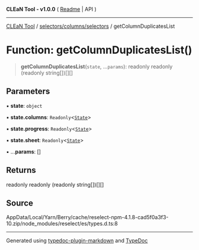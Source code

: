 **CLEaN Tool - v1.0.0** ( [Readme](../../../../README.md) \| API )

***

[CLEaN Tool](../../../../modules.md) / [selectors/columns/selectors](../README.md) / getColumnDuplicatesList

# Function: getColumnDuplicatesList()

> **getColumnDuplicatesList**(`state`, ...`params`): readonly readonly (readonly string[])[][]

## Parameters

▪ **state**: `object`

▪ **state.columns**: `Readonly`\<[`State`](../private/interfaces/State.md)\>

▪ **state.progress**: `Readonly`\<[`State`](../private/interfaces/State.md)\>

▪ **state.sheet**: `Readonly`\<[`State`](../../../../features/sheet/reducers/interfaces/State.md)\>

▪ ...**params**: []

## Returns

readonly readonly (readonly string[])[][]

## Source

AppData/Local/Yarn/Berry/cache/reselect-npm-4.1.8-cad5f0a3f3-10.zip/node\_modules/reselect/es/types.d.ts:8

***

Generated using [typedoc-plugin-markdown](https://www.npmjs.com/package/typedoc-plugin-markdown) and [TypeDoc](https://typedoc.org/)
